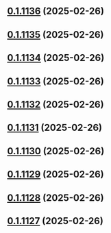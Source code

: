 ## [0.1.1136](https://github.com/binary-braids/terraform-oracle/compare/v0.1.1135...v0.1.1136) (2025-02-26)



## [0.1.1135](https://github.com/binary-braids/terraform-oracle/compare/v0.1.1134...v0.1.1135) (2025-02-26)



## [0.1.1134](https://github.com/binary-braids/terraform-oracle/compare/v0.1.1133...v0.1.1134) (2025-02-26)



## [0.1.1133](https://github.com/binary-braids/terraform-oracle/compare/v0.1.1132...v0.1.1133) (2025-02-26)



## [0.1.1132](https://github.com/binary-braids/terraform-oracle/compare/v0.1.1131...v0.1.1132) (2025-02-26)



## [0.1.1131](https://github.com/binary-braids/terraform-oracle/compare/v0.1.1130...v0.1.1131) (2025-02-26)



## [0.1.1130](https://github.com/binary-braids/terraform-oracle/compare/v0.1.1129...v0.1.1130) (2025-02-26)



## [0.1.1129](https://github.com/binary-braids/terraform-oracle/compare/v0.1.1128...v0.1.1129) (2025-02-26)



## [0.1.1128](https://github.com/binary-braids/terraform-oracle/compare/v0.1.1127...v0.1.1128) (2025-02-26)



## [0.1.1127](https://github.com/binary-braids/terraform-oracle/compare/v0.1.1126...v0.1.1127) (2025-02-26)



